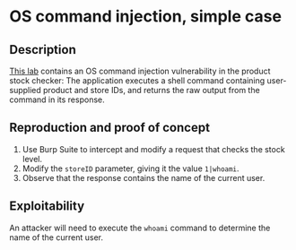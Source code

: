 # OS command injection, simple case

## Description

[This lab](https://portswigger.net/web-security/os-command-injection/lab-simple) contains an OS command injection vulnerability in the product stock checker: The application executes a shell command containing user-supplied product and store IDs, and returns the raw output from the command in its response. 

## Reproduction and proof of concept

1. Use Burp Suite to intercept and modify a request that checks the stock level. 
2. Modify the `storeID` parameter, giving it the value `1|whoami`. 
3. Observe that the response contains the name of the current user.

## Exploitability

An attacker will need to execute the `whoami` command to determine the name of the current user.

